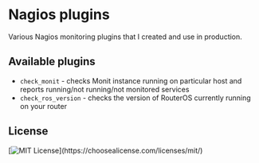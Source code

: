 # Nagios plugins

Various Nagios monitoring plugins that I created and use in production.

## Available plugins

 - `check_monit` - checks Monit instance running on particular host and reports running/not running/not monitored services
 - `check_ros_version` - checks the version of RouterOS currently running on your router

## License

[![MIT License](https://img.shields.io/apm/l/atomic-design-ui.svg?)](https://choosealicense.com/licenses/mit/)

